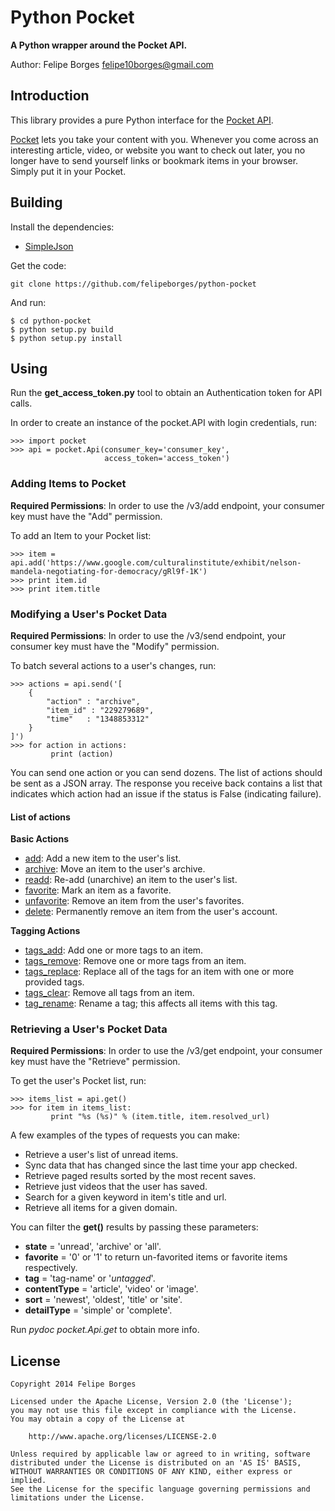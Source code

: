 # Python Pocket

**A Python wrapper around the Pocket API.**

Author: Felipe Borges <felipe10borges@gmail.com>

## Introduction

This library provides a pure Python interface for the [Pocket API](http://getpocket.com/developer/).

[Pocket](http://getpocket.com) lets you take your content with you. Whenever you come across an interesting article, video, or website you want to check out later, you no longer have to send yourself links or bookmark items in your browser. Simply put it in your Pocket. 

## Building

Install the dependencies:

- [SimpleJson](http://cheeseshop.python.org/pypi/simplejson)

Get the code:

```
git clone https://github.com/felipeborges/python-pocket
```

And run:

```
$ cd python-pocket
$ python setup.py build
$ python setup.py install
```

## Using

Run the **get_access_token.py** tool to obtain an Authentication token for API calls.

In order to create an instance of the pocket.API with login credentials, run:

```
>>> import pocket
>>> api = pocket.Api(consumer_key='consumer_key',
                     access_token='access_token')
```

### Adding Items to Pocket

**Required Permissions**: In order to use the /v3/add endpoint, your consumer key must have the "Add" permission.

To add an Item to your Pocket list:

```
>>> item = api.add('https://www.google.com/culturalinstitute/exhibit/nelson-mandela-negotiating-for-democracy/gRl9f-1K')
>>> print item.id
>>> print item.title
```

### Modifying a User's Pocket Data

**Required Permissions**: In order to use the /v3/send endpoint, your consumer key must have the "Modify" permission.

To batch several actions to a user's changes, run:

```
>>> actions = api.send('[
    {
        "action" : "archive",
        "item_id" : "229279689",
        "time"   : "1348853312"
    }
]')
>>> for action in actions:
         print (action)
```

You can send one action or you can send dozens. The list of actions should be sent as a JSON array. The response you receive back contains a list that indicates which action had an issue if the status is False (indicating failure).

#### List of actions

**Basic Actions**

- [add](http://getpocket.com/developer/docs/v3/modify#action_add): Add a new item to the user's list.
- [archive](http://getpocket.com/developer/docs/v3/modify#action_archive): Move an item to the user's archive.
- [readd](http://getpocket.com/developer/docs/v3/modify#action_readd): Re-add (unarchive) an item to the user's list.
- [favorite](http://getpocket.com/developer/docs/v3/modify#action_favorite): Mark an item as a favorite.
- [unfavorite](http://getpocket.com/developer/docs/v3/modify#action_unfavorite): Remove an item from the user's favorites.
- [delete](http://getpocket.com/developer/docs/v3/modify#action_delete): Permanently remove an item from the user's account.

**Tagging Actions**

- [tags_add](http://getpocket.com/developer/docs/v3/modify#action_tags_add): Add one or more tags to an item.
- [tags_remove](http://getpocket.com/developer/docs/v3/modify#action_tags_remove): Remove one or more tags from an item.
- [tags_replace](http://getpocket.com/developer/docs/v3/modify#action_tags_replace): Replace all of the tags for an item with one or more provided tags.
- [tags_clear](http://getpocket.com/developer/docs/v3/modify#action_tags_clear): Remove all tags from an item.
- [tag_rename](http://getpocket.com/developer/docs/v3/modify#action_tag_rename): Rename a tag; this affects all items with this tag.

### Retrieving a User's Pocket Data

**Required Permissions**: In order to use the /v3/get endpoint, your consumer key must have the "Retrieve" permission.

To get the user's Pocket list, run:

```
>>> items_list = api.get()
>>> for item in items_list:
         print "%s (%s)" % (item.title, item.resolved_url)
```

A few examples of the types of requests you can make:

- Retrieve a user's list of unread items.
- Sync data that has changed since the last time your app checked.
- Retrieve paged results sorted by the most recent saves.
- Retrieve just videos that the user has saved.
- Search for a given keyword in item's title and url.
- Retrieve all items for a given domain.

You can filter the **get()** results by passing these parameters:

- **state** = 'unread', 'archive' or 'all'.
- **favorite** = '0' or '1' to return un-favorited items or favorite items respectively.
- **tag** = 'tag-name' or '_untagged_'.
- **contentType** = 'article', 'video' or 'image'.
- **sort** = 'newest', 'oldest', 'title' or 'site'.
- **detailType** = 'simple' or 'complete'.

Run _pydoc pocket.Api.get_ to obtain more info.

## License

```
Copyright 2014 Felipe Borges

Licensed under the Apache License, Version 2.0 (the 'License');
you may not use this file except in compliance with the License.
You may obtain a copy of the License at

    http://www.apache.org/licenses/LICENSE-2.0

Unless required by applicable law or agreed to in writing, software
distributed under the License is distributed on an 'AS IS' BASIS,
WITHOUT WARRANTIES OR CONDITIONS OF ANY KIND, either express or implied.
See the License for the specific language governing permissions and
limitations under the License.
```
